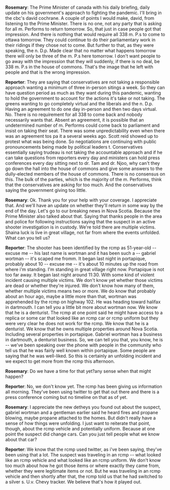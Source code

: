 **Rosemary**:
The Prime Minister of canada with his daily briefing, daily update on his government's approach to fighting the pandemic. I'll bring in the cbc's david cochrane. A couple of points I would make, david, from listening to the Prime Minister. There is no one, not any party that is asking for all m. Performs to return tomorrow. So, that just in case people got that impression. And there is nothing that would require all 338 m. P.s to come to ottawa tomorrow. They could continue to do their parliamentary work in their ridings if they chose not to come. But further to that, as they were speaking, the n. D.p. Made clear that no matter what happens tomorrow there will only be three of the m. P.s here tomorrow. I don't want people to go away with the impression that they will suddenly, if there is no deal, be 338 m. P.s in the house of commons. That's the image that he left with people and that is the wrong impression.

**Reporter**:
They are saying that conservatives are not taking a responsible approach wanting a minimum of three in-person sitings a week. So they can have question period as much as they want during this pandemic, wanting to hold the government to account for the actions it's take or not taking. The greens wanting to go completely virtual and the liberals and the n. D.p. Having an agreement to do one day in-person and then two days virtual. No. There is no requirement for all 338 to come back and nobody necessarily wants that. Absent an agreement, it is possible that an undetermined number of m. Performs could come back to parliament and insist on taking their seat. There was some unpredictability even when there was an agreement tos pa it a several weeks ago. Scott reid showed up to protest what was being done. So negotiations are continuing with public pronouncements being made by political leaders t. Conservatives essentially saying trudeau is not taking the accountable approach and if he can take questions from reporters every day and ministers can hold press conferences every day sitting next to dr. Tam and dr. Njoo, why can't they go down the hall into the house of commons and give some answers to the dully-elected members of the house of commons. There is no consensus on this. The bulk of the parties, which is the majority of the m. Performs, think that the conservatives are asking for too much. And the conservatives saying the government giving too little.

**Rosemary**:
Ok. Thank you for your help with your coverage. I appreciate that. And we'll have an update on whether they'll return in some way by the end of the day. Let's go to our breaking news in Nova Scotia. Because the Prime Minister also talked about that. Saying that thanks people in the area and police for following instructions saying that the suspect in an active shooter investigation is in custody. We're told there are multiple victims. Shaina luck is live in great village, not far from where the events unfolded. What can you tell us?

**Reporter**:
The shooter has been identified by the rcmp as 51-year-old -- excuse me -- his last name is wortman and it has been such a -- gabriel wortman -- it's scaped me fromm. It began last night in portapique, probably about 10 -- excuse me -- it's about 10 minutes up the road from where i'm standing. I'm standing in great village right now. Portapique is not too far away. It began last night around 11:30. With some kind of violent incident causing multiple victims. We don't know yet whether those victims are dead or whether they're injured. We don't know how many of them, whether multiple victims means two or more. We do know that probably about an hour ago, maybe a little more than that, wortman was apprehended by the rcmp on highway 102. He was heading toward halifax in dartmouth. I can tell you a little bit more about wortman now. We know that he is a denturist. The rcmp at one point said he might have access to a replica or some car that looked like an rcmp car or rcmp uniform but they were very clear he does not work for the rcmp. We know that he is a denturist. We know that he owns multiple properties around Nova Scotia. Including several properties in portapique. Gabriel wortman has a business in dartmouth, a denturist business. So, we can tell you that, you know, he is -- we've been speaking over the phone with people in the community who tell us that he was fairly well known within portapique. Some people are saying that he was well-liked. So this is certainly an unfolding incident and we expect to get more from the rcmp this afternoon.

**Rosemary**:
Do we have a time for that yet?any sense when that might happen?

**Reporter**:
No, we don't know yet. The rcmp has been giving us information all morning. They've been using twitter to get that out there and there is a press conference coming but no timeline on that as of yet.

**Rosemary**:
I appreciate the new detheys you found out about the suspect, gabriel wortman and a  gentleman earlier said he heard fires and propane blowing, maybe propane attached to the homes. But didn't really have a sense of how things were unfolding. I just want to reiterate that point, though, about the rcmp vehicle and potentially uniform. Because at one point the suspect did change cars. Can you just tell people what we know about that car?

**Reporter**:
We know that the rcmp used twitter, as i've been saying, they've been using that a lot. The suspect was traveling in an rcmp -- what looked like an rcmp vehicle and what looked like an rcmp uniform. We don't know too much about how he got those items or where exactly they came from, whether they were legitimate items or not. But he was traveling in an rcmp vehicle and then shortly after that, the rcmp told us that he had switched to a silver s. U.v. Chevy tracker. We believe that's how it played out.
